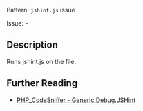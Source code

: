 Pattern: `jshint.js` issue

Issue: -

## Description

Runs jshint.js on the file.

## Further Reading

* [PHP_CodeSniffer - Generic.Debug.JSHint](https://github.com/PHPCSStandards/PHP_CodeSniffer/blob/master/src/Standards/Generic/Sniffs/Debug/JSHintSniff.php)